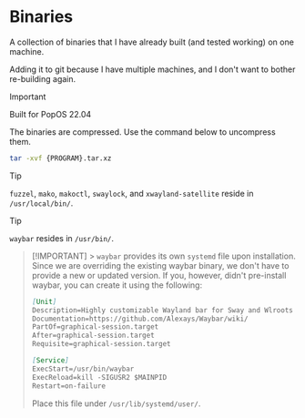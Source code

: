 # Binaries

A collection of binaries that I have already built (and tested working) on one machine.

Adding it to git because I have multiple machines, and I don't want to bother re-building again.

> [!IMPORTANT]
> Built for PopOS 22.04

The binaries are compressed. Use the command below to uncompress them.

```sh
tar -xvf {PROGRAM}.tar.xz
```

> [!TIP]
> `fuzzel`, `mako`, `makoctl`, `swaylock`, and `xwayland-satellite` reside in `/usr/local/bin/`.

> [!TIP]
> `waybar` resides in `/usr/bin/`.

> [!IMPORTANT] > `waybar` provides its own `systemd` file upon installation. Since we are overriding the existing waybar binary, we don't have to provide a new or updated version.
> If you, however, didn't pre-install waybar, you can create it using the following:
>
> ```md
> [Unit]
> Description=Highly customizable Wayland bar for Sway and Wlroots based compositors.
> Documentation=https://github.com/Alexays/Waybar/wiki/
> PartOf=graphical-session.target
> After=graphical-session.target
> Requisite=graphical-session.target
>
> [Service]
> ExecStart=/usr/bin/waybar
> ExecReload=kill -SIGUSR2 $MAINPID
> Restart=on-failure
> ```
>
> Place this file under `/usr/lib/systemd/user/`.
